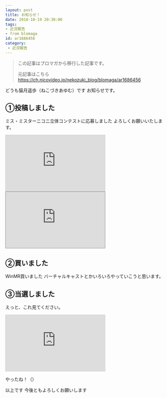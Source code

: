 ```yaml
---
layout: post
title: お知らせ！
date: 2018-10-19 20:30:00
tags: 
- 近況報告
- from blomaga
id: ar1686456
category:
 - 近況報告
---
```

> この記事はブロマガから移行した記事です。
>
> 元記事はこちら
> https://ch.nicovideo.jp/nekozuki_blog/blomaga/ar1686456

どうも猫月遥歩（ねこづきあゆむ）です
お知らせです。

<!-- more -->

## ①投稿しました
ミス・ミスターニコニ立体コンテストに応募しました
よろしくお願いいたします。

<iframe src="https://3d.nicovideo.jp/externals/widget?id=td41264" style="width: 312px; height: 176px; border: 1px solid #ccc;" frameborder="0" scrolling="no" allowfullscreen="allowfullscreen"><a href="http://3d.nicovideo.jp/works/td41264">月見しろ 冬おやすみver</a></iframe><iframe width="312" height="176" src="https://ext.seiga.nicovideo.jp/thumb/im8577582" scrolling="no" style="border:solid 1px #888;" frameborder="0"><a href="https://seiga.nicovideo.jp/seiga/im8577582">月見 しろ</a></iframe>

## ②買いました
WinMR買いました
バーチャルキャストとかいろいろやっていこうと思います。

## ③当選しました
えっと、これ見てください。
<iframe width="312" height="176" src="https://live.nicovideo.jp/embed/lv316354501" scrolling="no" style="border:solid 1px #d0d0d0; background-color: #f6f6f6;" frameborder="0"><a href="https://live.nicovideo.jp/watch/lv316354501">ニコニコ大百科 運営生放送 #3</a></iframe>

やったね！（）

以上です
今後ともよろしくお願いします